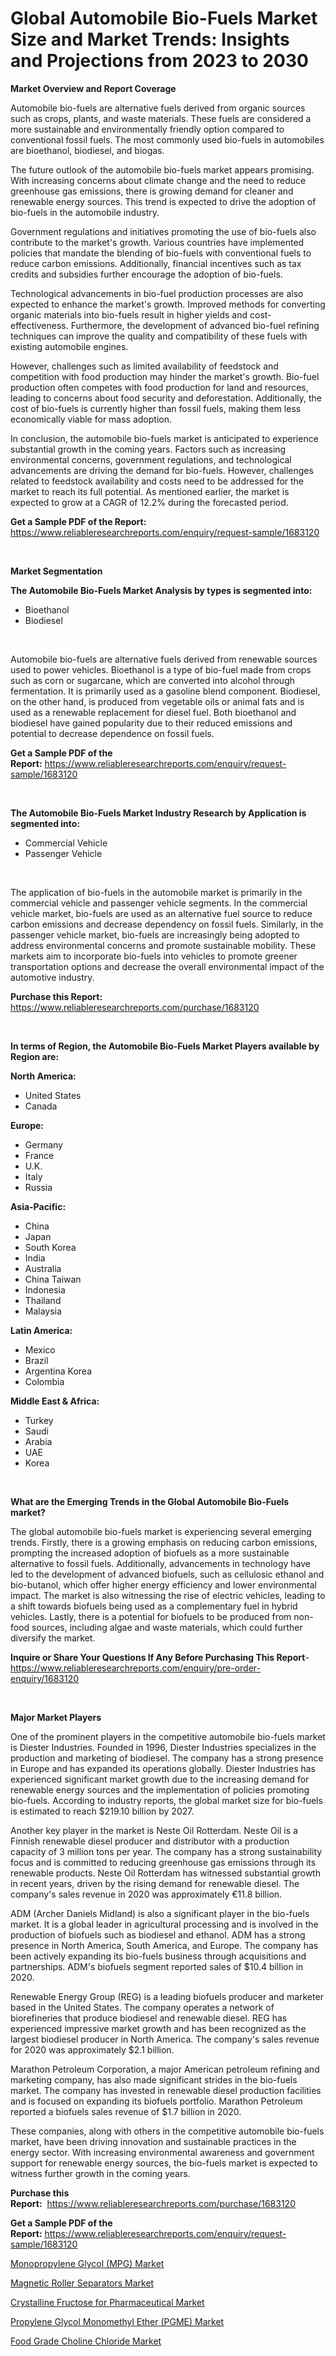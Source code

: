 <p><h1>Global Automobile Bio-Fuels Market Size and Market Trends: Insights and Projections from 2023 to 2030</h1></p><p><strong>Market Overview and Report Coverage</strong></p>
<p><p>Automobile bio-fuels are alternative fuels derived from organic sources such as crops, plants, and waste materials. These fuels are considered a more sustainable and environmentally friendly option compared to conventional fossil fuels. The most commonly used bio-fuels in automobiles are bioethanol, biodiesel, and biogas.</p><p>The future outlook of the automobile bio-fuels market appears promising. With increasing concerns about climate change and the need to reduce greenhouse gas emissions, there is growing demand for cleaner and renewable energy sources. This trend is expected to drive the adoption of bio-fuels in the automobile industry.</p><p>Government regulations and initiatives promoting the use of bio-fuels also contribute to the market's growth. Various countries have implemented policies that mandate the blending of bio-fuels with conventional fuels to reduce carbon emissions. Additionally, financial incentives such as tax credits and subsidies further encourage the adoption of bio-fuels.</p><p>Technological advancements in bio-fuel production processes are also expected to enhance the market's growth. Improved methods for converting organic materials into bio-fuels result in higher yields and cost-effectiveness. Furthermore, the development of advanced bio-fuel refining techniques can improve the quality and compatibility of these fuels with existing automobile engines.</p><p>However, challenges such as limited availability of feedstock and competition with food production may hinder the market's growth. Bio-fuel production often competes with food production for land and resources, leading to concerns about food security and deforestation. Additionally, the cost of bio-fuels is currently higher than fossil fuels, making them less economically viable for mass adoption.</p><p>In conclusion, the automobile bio-fuels market is anticipated to experience substantial growth in the coming years. Factors such as increasing environmental concerns, government regulations, and technological advancements are driving the demand for bio-fuels. However, challenges related to feedstock availability and costs need to be addressed for the market to reach its full potential. As mentioned earlier, the market is expected to grow at a CAGR of 12.2% during the forecasted period.</p></p>
<p><strong>Get a Sample PDF of the Report:</strong> <a href="https://www.reliableresearchreports.com/enquiry/request-sample/1683120">https://www.reliableresearchreports.com/enquiry/request-sample/1683120</a></p>
<p>&nbsp;</p>
<p><strong>Market Segmentation</strong></p>
<p><strong>The Automobile Bio-Fuels Market Analysis by types is segmented into:</strong></p>
<p><ul><li>Bioethanol</li><li>Biodiesel</li></ul></p>
<p>&nbsp;</p>
<p><p>Automobile bio-fuels are alternative fuels derived from renewable sources used to power vehicles. Bioethanol is a type of bio-fuel made from crops such as corn or sugarcane, which are converted into alcohol through fermentation. It is primarily used as a gasoline blend component. Biodiesel, on the other hand, is produced from vegetable oils or animal fats and is used as a renewable replacement for diesel fuel. Both bioethanol and biodiesel have gained popularity due to their reduced emissions and potential to decrease dependence on fossil fuels.</p></p>
<p><strong>Get a Sample PDF of the Report:</strong>&nbsp;<a href="https://www.reliableresearchreports.com/enquiry/request-sample/1683120">https://www.reliableresearchreports.com/enquiry/request-sample/1683120</a></p>
<p>&nbsp;</p>
<p><strong>The Automobile Bio-Fuels Market Industry Research by Application is segmented into:</strong></p>
<p><ul><li>Commercial Vehicle</li><li>Passenger Vehicle</li></ul></p>
<p>&nbsp;</p>
<p><p>The application of bio-fuels in the automobile market is primarily in the commercial vehicle and passenger vehicle segments. In the commercial vehicle market, bio-fuels are used as an alternative fuel source to reduce carbon emissions and decrease dependency on fossil fuels. Similarly, in the passenger vehicle market, bio-fuels are increasingly being adopted to address environmental concerns and promote sustainable mobility. These markets aim to incorporate bio-fuels into vehicles to promote greener transportation options and decrease the overall environmental impact of the automotive industry.</p></p>
<p><strong>Purchase this Report:</strong>&nbsp; <a href="https://www.reliableresearchreports.com/purchase/1683120">https://www.reliableresearchreports.com/purchase/1683120</a></p>
<p>&nbsp;</p>
<p><strong>In terms of Region, the Automobile Bio-Fuels Market Players available by Region are:</strong></p>
<p>
    <p> <strong> North America: </strong>
        <ul>
            <li>United States</li>
            <li>Canada</li>
        </ul>
        </p> 
    <p> <strong> Europe: </strong>
        <ul>
            <li>Germany</li>
            <li>France</li>
            <li>U.K.</li>
            <li>Italy</li>
            <li>Russia</li>
        </ul>
        </p> 
    <p> <strong> Asia-Pacific: </strong>
        <ul>
            <li>China</li>
            <li>Japan</li>
            <li>South Korea</li>
            <li>India</li>
            <li>Australia</li>
            <li>China Taiwan</li>
            <li>Indonesia</li>
            <li>Thailand</li>
            <li>Malaysia</li>
        </ul>
        </p> 
    <p> <strong> Latin America: </strong>
        <ul>
            <li>Mexico</li>
            <li>Brazil</li>
            <li>Argentina Korea</li>
            <li>Colombia</li>
        </ul>
        </p> 
    <p> <strong> Middle East & Africa: </strong>
        <ul>
            <li>Turkey</li>
            <li>Saudi</li>
            <li>Arabia</li>
            <li>UAE</li>
            <li>Korea</li>
        </ul>
    </p>
    </p>
<p>&nbsp;</p>
<p><strong>What are the Emerging Trends in the Global Automobile Bio-Fuels market?</strong></p>
<p><p>The global automobile bio-fuels market is experiencing several emerging trends. Firstly, there is a growing emphasis on reducing carbon emissions, prompting the increased adoption of biofuels as a more sustainable alternative to fossil fuels. Additionally, advancements in technology have led to the development of advanced biofuels, such as cellulosic ethanol and bio-butanol, which offer higher energy efficiency and lower environmental impact. The market is also witnessing the rise of electric vehicles, leading to a shift towards biofuels being used as a complementary fuel in hybrid vehicles. Lastly, there is a potential for biofuels to be produced from non-food sources, including algae and waste materials, which could further diversify the market.</p></p>
<p><strong>Inquire or Share Your Questions If Any Before Purchasing This Report</strong>- <a href="https://www.reliableresearchreports.com/enquiry/pre-order-enquiry/1683120">https://www.reliableresearchreports.com/enquiry/pre-order-enquiry/1683120</a></p>
<p>&nbsp;</p>
<p><strong>Major Market Players</strong></p>
<p><p>One of the prominent players in the competitive automobile bio-fuels market is Diester Industries. Founded in 1996, Diester Industries specializes in the production and marketing of biodiesel. The company has a strong presence in Europe and has expanded its operations globally. Diester Industries has experienced significant market growth due to the increasing demand for renewable energy sources and the implementation of policies promoting bio-fuels. According to industry reports, the global market size for bio-fuels is estimated to reach $219.10 billion by 2027.</p><p>Another key player in the market is Neste Oil Rotterdam. Neste Oil is a Finnish renewable diesel producer and distributor with a production capacity of 3 million tons per year. The company has a strong sustainability focus and is committed to reducing greenhouse gas emissions through its renewable products. Neste Oil Rotterdam has witnessed substantial growth in recent years, driven by the rising demand for renewable diesel. The company's sales revenue in 2020 was approximately €11.8 billion.</p><p>ADM (Archer Daniels Midland) is also a significant player in the bio-fuels market. It is a global leader in agricultural processing and is involved in the production of biofuels such as biodiesel and ethanol. ADM has a strong presence in North America, South America, and Europe. The company has been actively expanding its bio-fuels business through acquisitions and partnerships. ADM's biofuels segment reported sales of $10.4 billion in 2020.</p><p>Renewable Energy Group (REG) is a leading biofuels producer and marketer based in the United States. The company operates a network of biorefineries that produce biodiesel and renewable diesel. REG has experienced impressive market growth and has been recognized as the largest biodiesel producer in North America. The company's sales revenue for 2020 was approximately $2.1 billion.</p><p>Marathon Petroleum Corporation, a major American petroleum refining and marketing company, has also made significant strides in the bio-fuels market. The company has invested in renewable diesel production facilities and is focused on expanding its biofuels portfolio. Marathon Petroleum reported a biofuels sales revenue of $1.7 billion in 2020.</p><p>These companies, along with others in the competitive automobile bio-fuels market, have been driving innovation and sustainable practices in the energy sector. With increasing environmental awareness and government support for renewable energy sources, the bio-fuels market is expected to witness further growth in the coming years.</p></p>
<p><strong>Purchase this Report:</strong>&nbsp;&nbsp;<a href="https://www.reliableresearchreports.com/purchase/1683120">https://www.reliableresearchreports.com/purchase/1683120</a></p>
<p></p>
<p><strong>Get a Sample PDF of the Report:</strong>&nbsp;<a href="https://www.reliableresearchreports.com/enquiry/request-sample/1683120">https://www.reliableresearchreports.com/enquiry/request-sample/1683120</a></p>
<p><p><a href="https://www.linkedin.com/pulse/monopropylene-glycol-mpg-market-share-amp-new-trends-analysis/">Monopropylene Glycol (MPG) Market</a></p><p><a href="https://www.linkedin.com/pulse/magnetic-roller-separators-market-share-amp-new-trends-analysis/">Magnetic Roller Separators Market</a></p><p><a href="https://medium.com/@orphabrakus2023/crystalline-fructose-for-pharmaceutical-market-size-and-market-trends-complete-industry-overview-f4aafec00f92">Crystalline Fructose for Pharmaceutical Market</a></p><p><a href="https://www.linkedin.com/pulse/propylene-glycol-monomethyl-ether-pgme-market-size-2023/">Propylene Glycol Monomethyl Ether (PGME) Market</a></p><p><a href="https://medium.com/@rosaleekoss/food-grade-choline-chloride-market-the-key-to-successful-business-strategy-forecast-till-2030-57bf44a93e64">Food Grade Choline Chloride Market</a></p></p>